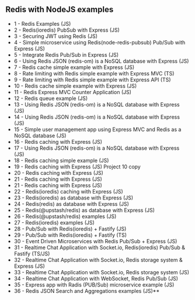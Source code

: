 ## Redis with NodeJS examples

- 1 - Redis Examples (JS)
- 2 - Redis(ioredis) PubSub with Express (JS)
- 3 - Securing JWT using Redis (JS)
- 4 - Simple microservice using Redis(node-redis-pubsub) Pub/Sub with Express (JS)
- 5 - Integrate Redis Pub/Sub in Express (JS)
- 6 - Using Redis JSON (redis-om) is a NoSQL database with Express (JS)
- 7 - Redis cache simple example with Express (JS)
- 8 - Rate limiting with Redis simple example with Express MVC (TS)
- 9 - Rate limiting with Redis simple example with Express API (TS)
- 10 - Redis cache simple example with Express (JS)
- 11 - Redis Express MVC Counter Application (JS)
- 12 - Redis queue example (JS)
- 13 - Using Redis JSON (redis-om) is a NoSQL database with Express (JS)
- 14 - Using Redis JSON (redis-om) is a NoSQL database with Express (JS)
- 15 - Simple user management app using Express MVC and Redis as a NoSQL database (JS)
- 16 - Redis caching with Express (JS)
- 17 - Using Redis JSON (redis-om) is a NoSQL database with Express (JS)
- 18 - Redis caching simple example (JS)
- 19 - Redis caching with Express (JS) Project 10 copy
- 20 - Redis caching with Express (JS)
- 21 - Redis caching with Express (JS)
- 21 - Redis caching with Express (JS)
- 22 - Redis(ioredis) caching with Express (JS)
- 23 - Redis(ioredis) as database with Express (JS)
- 24 - Redis(redis) as database with Express (JS)
- 25 - Redis(@upstash/redis) as database with Express (JS)
- 26 - Redis(@upstash/redis) examples (JS)
- 27 - Redis(ioredis) examples (JS)
- 28 - Pub/Sub with Redis(ioredis) + Fastify (JS)
- 29 - Pub/Sub with Redis(ioredis) + Fastify (TS)
- 30 - Event Driven Microservices with Redis Pub/Sub + Express (JS)
- 31 - Realtime Chat Application with Socket.io, Redis(ioredis) Pub/Sub & Fastify (TS/JS)
- 32 - Realtime Chat Application with Socket.io, Redis storage system & Express (JS)
- 33 - Realtime Chat Application with Socket.io, Redis storage system (JS)
- 34 - Realtime Chat Application with WebSocket, Redis Pub/Sub (JS)
- 35 - Express app with Radis (PUB/Sub) microservice example (JS)
- 36 - Redis JSON Search and Aggregations examples (JS)\*\*
